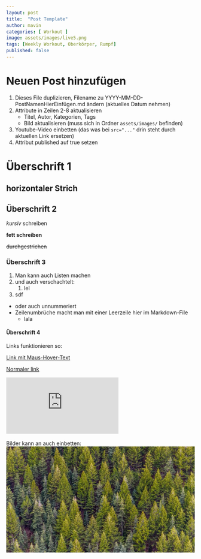 ```yaml
---
layout: post
title:  "Post Template"
author: mavin
categories: [ Workout ]
image: assets/images/live5.png
tags: [Weekly Workout, Oberkörper, Rumpf]
published: false
---
```


# Neuen Post hinzufügen
1. Dieses File duplizieren, Filename zu YYYY-MM-DD-PostNamenHierEinfügen.md ändern (aktuelles Datum nehmen)
2. Attribute in Zeilen 2-8 aktualisieren
    - Titel, Autor, Kategorien, Tags
    - Bild aktualisieren (muss sich in Ordner `assets/images/` befinden)
3. Youtube-Video einbetten (das was bei `src="..."` drin steht durch aktuellen Link ersetzen)
4. Attribut published auf true setzen

# Überschrift 1
horizontaler Strich
---



## Überschrift 2

_kursiv_ schreiben

**fett schreiben**

~~durchgestrichen~~

### Überschrift 3

1. Man kann auch Listen machen
2. und auch verschachtelt:
    1. lel
3. sdf

- oder auch unnummeriert
- Zeilenumbrüche macht man mit einer Leerzeile hier im Markdown-File
    - lala

#### Überschrift 4

Links funktionieren so:

[Link mit Maus-Hover-Text](https://www.google.com "Hallo ich bin ein Hover-Text")

[Normaler link](https://www.google.com)



<div class="embed-responsive embed-responsive-16by9">
  <iframe class="embed-responsive-item" src="https://www.youtube.com/embed/pm5fwu546co" frameborder="0" allow="accelerometer; autoplay; encrypted-media; gyroscope; picture-in-picture" allowfullscreen></iframe>
</div>




Bilder kann an auch einbetten:
![Dieser Text erscheint, falls das Bild nicht lädt](../assets/images/atemmeditation.jpg "Name vom Bild")